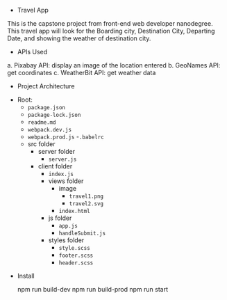 * Travel App

This is the capstone project from front-end web developer nanodegree. This travel app will look for the Boarding city, Destination City, Departing Date, and showing the weather of destination city. 

* APIs Used

a. Pixabay API: display an image of the location entered
b. GeoNames API: get coordinates 
c. WeatherBit API: get weather data

* Project Architecture

- Root:
  - `package.json`
  - `package-lock.json`
  - `readme.md`
  - `webpack.dev.js`
  - `webpack.prod.js`
  -`.babelrc`
  - src folder
    - server folder
      - `server.js`  
    - client folder
      - `index.js`
      - views folder
        - image
          - `travel1.png`
          - `travel2.svg`
        - `index.html`
      - js folder
        - `app.js` 
        - `handleSubmit.js` 
      - styles folder
        - `style.scss` 
        - `footer.scss` 
        - `header.scss` 
        

* Install

    npm run build-dev
    npm run build-prod
    npm run start
